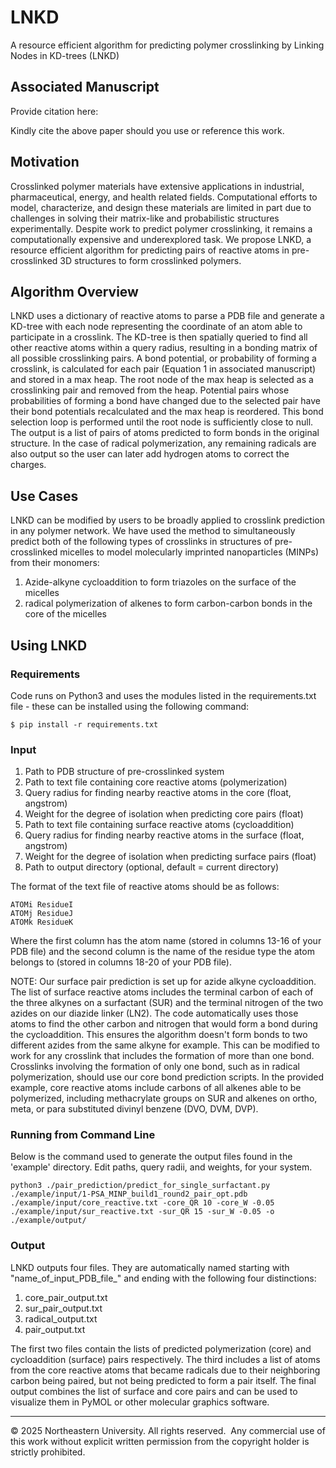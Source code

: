 # LNKD
A resource efficient algorithm for predicting polymer crosslinking by Linking Nodes in KD-trees (LNKD)

## Associated Manuscript
Provide citation here:

Kindly cite the above paper should you use or reference this work.

## Motivation
Crosslinked polymer materials have extensive applications in industrial, pharmaceutical, energy, and health related fields. Computational efforts to model, characterize, and design these materials are limited in part due to challenges in solving their matrix-like and probabilistic structures experimentally. Despite work to predict polymer crosslinking, it remains a computationally expensive and underexplored task. We propose LNKD, a resource efficient algorithm for predicting pairs of reactive atoms in pre-crosslinked 3D structures to form crosslinked polymers. 

## Algorithm Overview
LNKD uses a dictionary of reactive atoms to parse a PDB file and generate a KD-tree with each node representing the coordinate of an atom able to participate in a crosslink. The KD-tree is then spatially queried to find all other reactive atoms within a query radius, resulting in a bonding matrix of all possible crosslinking pairs. A bond potential, or probability of forming a crosslink, is calculated for each pair (Equation 1 in associated manuscript) and stored in a max heap. The root node of the max heap is selected as a crosslinking pair and removed from the heap. Potential pairs whose probabilities of forming a bond have changed due to the selected pair have their bond potentials recalculated and the max heap is reordered. This bond selection loop is performed until the root node is sufficiently close to null. The output is a list of pairs of atoms predicted to form bonds in the original structure. In the case of radical polymerization, any remaining radicals are also output so the user can later add hydrogen atoms to correct the charges.

## Use Cases
LNKD can be modified by users to be broadly applied to crosslink prediction in any polymer network. We have used the method to simultaneously predict both of the following types of crosslinks in structures of pre-crosslinked micelles to model molecularly imprinted nanoparticles (MINPs) from their monomers:
1. Azide-alkyne cycloaddition to form triazoles on the surface of the micelles
2. radical polymerization of alkenes to form carbon-carbon bonds in the core of the micelles

## Using LNKD

### Requirements

Code runs on Python3 and uses the modules listed in the requirements.txt file - these can be installed using the following command:
```text
$ pip install -r requirements.txt
```

### Input
1. Path to PDB structure of pre-crosslinked system
2. Path to text file containing core reactive atoms (polymerization)
3. Query radius for finding nearby reactive atoms in the core (float, angstrom)
4. Weight for the degree of isolation when predicting core pairs (float)
5. Path to text file containing surface reactive atoms (cycloaddition)
6. Query radius for finding nearby reactive atoms in the surface (float, angstrom)
4. Weight for the degree of isolation when predicting surface pairs (float)
7. Path to output directory (optional, default = current directory)

The format of the text file of reactive atoms should be as follows:
```text
ATOMi ResidueI
ATOMj ResidueJ
ATOMk ResidueK
```
Where the first column has the atom name (stored in columns 13-16 of your PDB file) and the second column is the name of the residue type the atom belongs to (stored in columns 18-20 of your PDB file).

NOTE: Our surface pair prediction is set up for azide alkyne cycloaddition. The list of surface reactive atoms includes the terminal carbon of each of the three alkynes on a surfactant (SUR) and the terminal nitrogen of the two azides on our diazide linker (LN2). The code automatically uses those atoms to find the other carbon and nitrogen that would form a bond during the cycloaddition. This ensures the algorithm doesn't form bonds to two different azides from the same alkyne for example. This can be modified to work for any crosslink that includes the formation of more than one bond. Crosslinks involving the formation of only one bond, such as in radical polymerization, should use our core bond prediction scripts. In the provided example, core reactive atoms include carbons of all alkenes able to be polymerized, including methacrylate groups on SUR and alkenes on ortho, meta, or para substituted divinyl benzene (DVO, DVM, DVP).

### Running from Command Line

Below is the command used to generate the output files found in the 'example' directory. Edit paths, query radii, and weights, for your system.
```text
python3 ./pair_prediction/predict_for_single_surfactant.py ./example/input/1-PSA_MINP_build1_round2_pair_opt.pdb ./example/input/core_reactive.txt -core_QR 10 -core_W -0.05 ./example/input/sur_reactive.txt -sur_QR 15 -sur_W -0.05 -o ./example/output/
```

### Output
LNKD outputs four files. They are automatically named starting with "name_of_input_PDB_file_" and ending with the following four distinctions:
1. core_pair_output.txt
2. sur_pair_output.txt
3. radical_output.txt
4. pair_output.txt

The first two files contain the lists of predicted polymerization (core) and cycloaddition (surface) pairs respectively. The third includes a list of atoms from the core reactive atoms that became radicals due to their neighboring carbon being paired, but not being predicted to form a pair itself. The final output combines the list of surface and core pairs and can be used to visualize them in PyMOL or other molecular graphics software.

---
© 2025 Northeastern University. All rights reserved.  Any commercial use of this work without explicit written permission from the copyright holder is strictly prohibited. 
